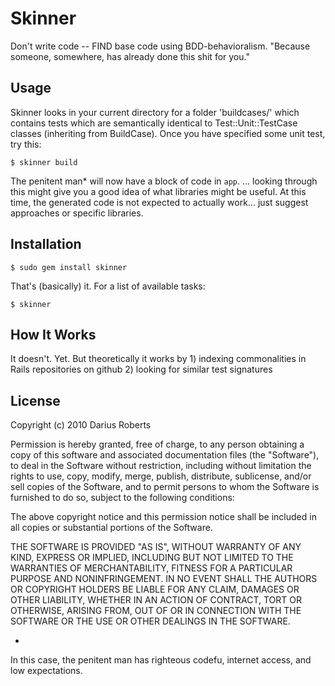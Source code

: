 Skinner
===

Don't write code -- FIND base code using BDD-behavioralism. 
"Because someone, somewhere, has already done this shit for you."


Usage
-----

Skinner looks in your current directory for a folder 'buildcases/' which contains tests which are semantically identical to Test::Unit::TestCase classes (inheriting from BuildCase). Once you have specified some unit test, try this:

    $ skinner build

The penitent man* will now have a block of code in `app`. ... looking through this might give you a good idea of what libraries might be useful. At this time, the generated code is not expected to actually work... just suggest approaches or specific libraries.


Installation
------------

    $ sudo gem install skinner

That's (basically) it. For a list of available tasks:

    $ skinner


How It Works
------------

It doesn't. Yet. But theoretically it works by 1) indexing commonalities in Rails repositories on github 2) looking for similar test signatures


License
-------

Copyright (c) 2010 Darius Roberts

Permission is hereby granted, free of charge, to any person
obtaining a copy of this software and associated documentation
files (the "Software"), to deal in the Software without
restriction, including without limitation the rights to use,
copy, modify, merge, publish, distribute, sublicense, and/or sell
copies of the Software, and to permit persons to whom the
Software is furnished to do so, subject to the following
conditions:

The above copyright notice and this permission notice shall be
included in all copies or substantial portions of the Software.

THE SOFTWARE IS PROVIDED "AS IS", WITHOUT WARRANTY OF ANY KIND,
EXPRESS OR IMPLIED, INCLUDING BUT NOT LIMITED TO THE WARRANTIES
OF MERCHANTABILITY, FITNESS FOR A PARTICULAR PURPOSE AND
NONINFRINGEMENT. IN NO EVENT SHALL THE AUTHORS OR COPYRIGHT
HOLDERS BE LIABLE FOR ANY CLAIM, DAMAGES OR OTHER LIABILITY,
WHETHER IN AN ACTION OF CONTRACT, TORT OR OTHERWISE, ARISING
FROM, OUT OF OR IN CONNECTION WITH THE SOFTWARE OR THE USE OR
OTHER DEALINGS IN THE SOFTWARE.

*
In this case, the penitent man has righteous codefu, internet access, and low expectations.
